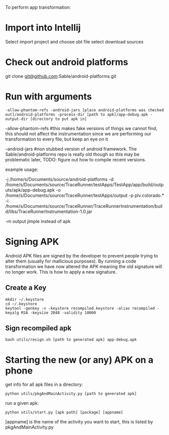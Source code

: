 To perform app transformation:

Import into Intellij
=======================

Select import project and choose sbt file
select download sources

Check out android platforms
===========================
git clone git@github.com:Sable/android-platforms.git

Run with arguments
=======================
```
-allow-phantom-refs -android-jars [place android-platforms was checked out]/android-platforms -process-dir [path to apk]/app-debug.apk -output-dir [directory to put apk in]
```

-allow-phantom-refs #this makes fake versions of things we cannot find, this should not affect the instrumentation since we are performing our transformation to every file, but keep an eye on it

-android-jars #non stubbed version of android framework.  The Sable/android-platforms repo is really old though so this may be problematic later, TODO: figure out how to compile recent versions.

example usage:

-j
/home/s/Documents/source/android-platforms
-d
/home/s/Documents/source/TraceRunner/testApps/TestApp/app/build/outputs/apk/app-debug.apk
-o
/home/s/Documents/source/TraceRunner/testApps/output
-p
plv.colorado.*
-i
/home/s/Documents/source/TraceRunner/TraceRunnerInstrumentation/build/libs/TraceRunnerInstrumentation-1.0.jar

-m output jimple instead of apk


Signing APK
===========
Android APK files are signed by the developer to prevent people trying to alter them (usually for mallicious purposes).  By running a code transformation we have now altered the APK meaning the old signature will no longer work.  This is how to apply a new signature.

Create a Key
------------
```
mkdir ~/.keystore
cd ~/.keystore
keytool -genkey -v -keystore recompiled.keystore -alias recompiled -keyalg RSA -keysize 2048 -validity 10000
```

Sign recompiled apk
-------------------
```
bash utils/resign.sh [path to generated apk] app-debug.apk
```

Starting the new (or any) APK on a phone
========================================

get info for all apk files in a directory:
```
python utils/pkgAndMainActivity.py [path to generated apk]
```

run a given apk:
```
python utils/start.py [apk path] [package] [appname]
```
[appname] is the name of the activity you want to start, this is listed by pkgAndMainActivity.py
